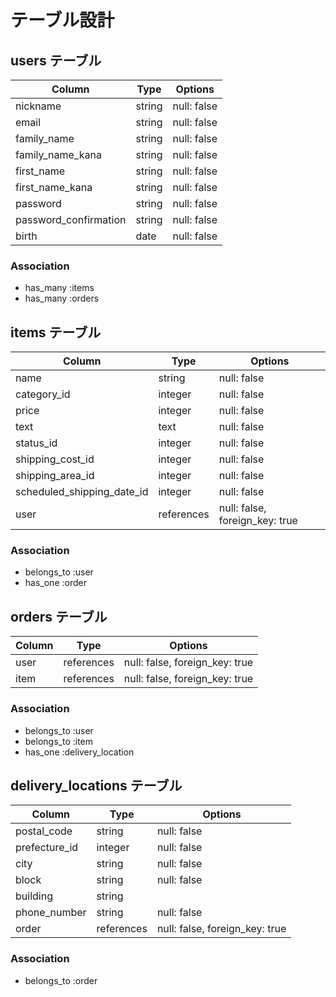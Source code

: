 # テーブル設計

## users テーブル

| Column                | Type   | Options     |
| --------------------- | ------ | ----------- |
| nickname              | string | null: false |
| email                 | string | null: false |
| family_name           | string | null: false |
| family_name_kana      | string | null: false |
| first_name            | string | null: false |
| first_name_kana       | string | null: false |
| password              | string | null: false |
| password_confirmation | string | null: false |
| birth                 | date   | null: false |

### Association

- has_many :items
- has_many :orders

## items テーブル

| Column                     | Type       | Options                            |
| -------------------------- | ---------- | ---------------------------------- |
| name                       | string     | null: false                        |
| category_id                | integer    | null: false                        |
| price                      | integer    | null: false                        |
| text                       | text       | null: false                        |
| status_id                  | integer    | null: false                        |
| shipping_cost_id           | integer    | null: false                        |
| shipping_area_id           | integer    | null: false                        |
| scheduled_shipping_date_id | integer    | null: false                        |
| user                       | references | null: false, foreign_key: true     |

### Association

- belongs_to :user
- has_one :order

## orders テーブル
| Column   | Type       | Options                        |
| -------- | ---------- | ------------------------------ |
| user     | references | null: false, foreign_key: true |
| item     | references | null: false, foreign_key: true |

### Association

- belongs_to :user
- belongs_to :item
- has_one :delivery_location


## delivery_locations テーブル
| Column        | Type       | Options                        |
| ------------- | ---------- | ------------------------------ |
| postal_code   | string     | null: false                    |
| prefecture_id | integer    | null: false                    |
| city          | string     | null: false                    |
| block         | string     | null: false                    |
| building      | string     |                                |
| phone_number  | string     | null: false                    |
| order         | references | null: false, foreign_key: true |

### Association

- belongs_to :order